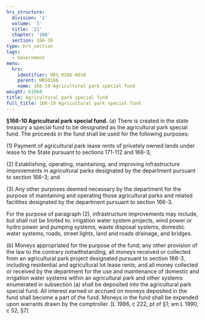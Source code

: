 ```yaml
---
hrs_structure:
  division: '1'
  volume: '3'
  title: '11'
  chapter: '166'
  section: 166-10
type: hrs_section
tags:
  - Government
menu:
  hrs:
    identifier: HRS_0166-0010
    parent: HRS0166
    name: 166-10 Agricultural park special fund
weight: 61060
title: Agricultural park special fund
full_title: 166-10 Agricultural park special fund
---
```

**§166-10 Agricultural park special fund.** (a) There is created in the state treasury a special fund to be designated as the agricultural park special fund. The proceeds in the fund shall be used for the following purposes:

(1) Payment of agricultural park lease rents of privately owned lands under lease to the State pursuant to sections 171-112 and 166-3;

(2) Establishing, operating, maintaining, and improving infrastructure improvements in agricultural parks designated by the department pursuant to section 166-3; and

(3) Any other purposes deemed necessary by the department for the purpose of maintaining and operating those agricultural parks and related facilities designated by the department pursuant to section 166-3.

For the purpose of paragraph (2), infrastructure improvements may include, but shall not be limited to: irrigation water system projects, wind power or hydro power and pumping systems, waste disposal systems, domestic water systems, roads, street lights, land and roads drainage, and bridges.

(b) Moneys appropriated for the purpose of the fund; any other provision of the law to the contrary notwithstanding, all moneys received or collected from an agricultural park project designated pursuant to section 166-3, including residential and agricultural lot lease rents; and all money collected or received by the department for the use and maintenance of domestic and irrigation water systems within an agricultural park and other systems enumerated in subsection (a) shall be deposited into the agricultural park special fund. All interest earned or accrued on moneys deposited in the fund shall become a part of the fund. Moneys in the fund shall be expended upon warrants drawn by the comptroller. [L 1986, c 222, pt of §1; am L 1990, c 52, §7]